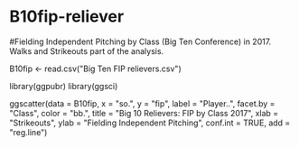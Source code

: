 # B10fip-reliever
#Fielding Independent Pitching by Class (Big Ten Conference) in 2017. Walks and Strikeouts part of the analysis.

B10fip <- read.csv("Big Ten FIP relievers.csv")

library(ggpubr)
library(ggsci)

ggscatter(data = B10fip, x = "so.", y = "fip", label = "Player..", 
          facet.by = "Class", color = "bb.",
          title = "Big 10 Relievers: FIP by Class 2017", 
          xlab = "Strikeouts", ylab = "Fielding Independent Pitching", 
          conf.int = TRUE, add = "reg.line")
